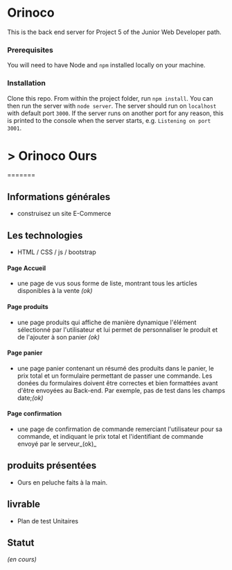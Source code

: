 # Orinoco #

This is the back end server for Project 5 of the Junior Web Developer path.

### Prerequisites ###

You will need to have Node and `npm` installed locally on your machine.

### Installation ###

Clone this repo. From within the project folder, run `npm install`. You 
can then run the server with `node server`. 
The server should run on `localhost` with default port `3000`. If the
server runs on another port for any reason, this is printed to the
console when the server starts, e.g. `Listening on port 3001`.


# > Orinoco Ours

=======

## Informations générales

- construisez un site E-Commerce


## Les technologies

- HTML / CSS / js / bootstrap





#### Page Accueil

- une page de vus sous forme de liste, montrant tous les articles disponibles à la vente _(ok)_


#### Page produits

- une page produits qui affiche de manière dynamique l'élément sélectionné par l'utilisateur et lui permet de personnaliser le produit et de l'ajouter à son panier _(ok)_

#### Page panier

- une page panier contenant un résumé des produits dans le panier, le prix total et un formulaire permettant de passer une commande. Les donées du formulaires doivent être correctes et bien formattées avant d'être envoyées au Back-end. Par exemple, pas de test dans les champs date;_(ok)_

#### Page confirmation

- une page de confirmation de commande remerciant l'utilisateur pour sa commande, et indiquant le prix total et l'identifiant de commande envoyé par le serveur_(ok)_


## produits présentées 

- Ours en peluche faits à la main. 

## livrable

- Plan de test Unitaires

## Statut
_(en cours)_